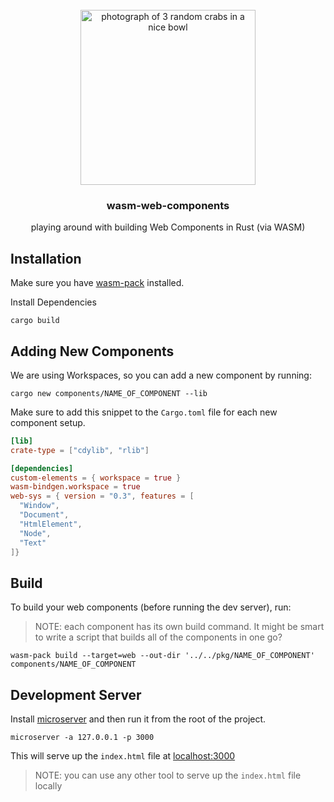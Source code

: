 <!-- PROJECT LOGO -->
<br />
<div align="center">
  <a href="https://github.com/lukethacoder/word-repo">
    <img src="https://images.unsplash.com/photo-1550586554-a5a846e56593?q=80&w=2352&auto=format&fit=crop&ixlib=rb-4.0.3&ixid=M3wxMjA3fDB8MHxwaG90by1wYWdlfHx8fGVufDB8fHx8fA%3D%3D" alt="photograph of 3 random crabs in a nice bowl" width="280">
  </a>

<h3 align="center">wasm-web-components</h3>
  <p align="center">
    playing around with building Web Components in Rust (via WASM)
  </p>
</div>

## Installation

Make sure you have [wasm-pack](https://rustwasm.github.io/wasm-pack/installer/) installed.

Install Dependencies

```
cargo build
```

## Adding New Components

We are using Workspaces, so you can add a new component by running:

```
cargo new components/NAME_OF_COMPONENT --lib
```

Make sure to add this snippet to the `Cargo.toml` file for each new component setup.

```toml
[lib]
crate-type = ["cdylib", "rlib"]

[dependencies]
custom-elements = { workspace = true }
wasm-bindgen.workspace = true
web-sys = { version = "0.3", features = [
  "Window",
  "Document",
  "HtmlElement",
  "Node",
  "Text"
]}
```

## Build

To build your web components (before running the dev server), run:

> NOTE: each component has its own build command. It might be smart to write a script that builds all of the components in one go?

```
wasm-pack build --target=web --out-dir '../../pkg/NAME_OF_COMPONENT' components/NAME_OF_COMPONENT
```

## Development Server

Install [microserver](https://crates.io/crates/microserver) and then run it from the root of the project.

```
microserver -a 127.0.0.1 -p 3000
```

This will serve up the `index.html` file at [localhost:3000](http://localhost:3000)

> NOTE: you can use any other tool to serve up the `index.html` file locally